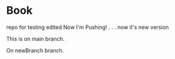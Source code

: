 # Book
repo for testing
edited
Now I'm Pushing!
.
.
.
now it's new version

This is on main branch.

On newBranch branch.